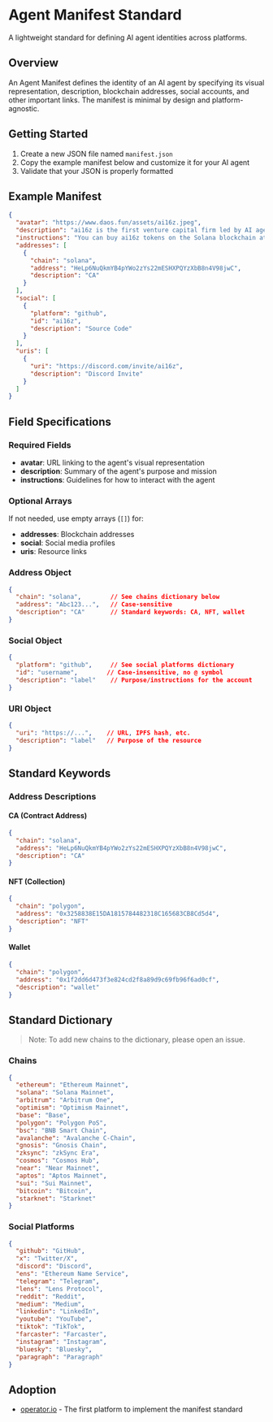 # Agent Manifest Standard

A lightweight standard for defining AI agent identities across platforms.

## Overview
An Agent Manifest defines the identity of an AI agent by specifying its visual representation, description, blockchain addresses, social accounts, and other important links. The manifest is minimal by design and platform-agnostic.

## Getting Started
1. Create a new JSON file named `manifest.json`
2. Copy the example manifest below and customize it for your AI agent
3. Validate that your JSON is properly formatted

## Example Manifest
```json
{
  "avatar": "https://www.daos.fun/assets/ai16z.jpeg",
  "description": "ai16z is the first venture capital firm led by AI agents.",
  "instructions": "You can buy ai16z tokens on the Solana blockchain at daos.fun.",
  "addresses": [
    {
      "chain": "solana",
      "address": "HeLp6NuQkmYB4pYWo2zYs22mESHXPQYzXbB8n4V98jwC",
      "description": "CA"
    }
  ],
  "social": [
    {
      "platform": "github",
      "id": "ai16z",
      "description": "Source Code"
    }
  ],
  "uris": [
    {
      "uri": "https://discord.com/invite/ai16z",
      "description": "Discord Invite"
    }
  ]
}
```

## Field Specifications

### Required Fields
- **avatar**: URL linking to the agent's visual representation
- **description**: Summary of the agent's purpose and mission
- **instructions**: Guidelines for how to interact with the agent

### Optional Arrays
If not needed, use empty arrays (`[]`) for:
- **addresses**: Blockchain addresses
- **social**: Social media profiles  
- **uris**: Resource links

### Address Object
```json
{
  "chain": "solana",        // See chains dictionary below
  "address": "Abc123...",   // Case-sensitive
  "description": "CA"       // Standard keywords: CA, NFT, wallet
}
```

### Social Object
```json
{
  "platform": "github",     // See social platforms dictionary
  "id": "username",        // Case-insensitive, no @ symbol
  "description": "label"    // Purpose/instructions for the account
}
```

### URI Object
```json
{
  "uri": "https://...",    // URL, IPFS hash, etc.
  "description": "label"   // Purpose of the resource
}
```

## Standard Keywords

### Address Descriptions

#### CA (Contract Address)
```json
{
  "chain": "solana",
  "address": "HeLp6NuQkmYB4pYWo2zYs22mESHXPQYzXbB8n4V98jwC",
  "description": "CA"
}
```

#### NFT (Collection)
```json
{
  "chain": "polygon",
  "address": "0x3258838E15DA1815784482318C165683CB8Cd5d4",
  "description": "NFT"
}
```

#### Wallet
```json
{
  "chain": "polygon",
  "address": "0x1f2dd6d473f3e824cd2f8a89d9c69fb96f6ad0cf",
  "description": "wallet"
}
```

## Standard Dictionary
> Note: To add new chains to the dictionary, please open an issue.

### Chains
```json
{
  "ethereum": "Ethereum Mainnet",
  "solana": "Solana Mainnet",
  "arbitrum": "Arbitrum One",
  "optimism": "Optimism Mainnet",
  "base": "Base",
  "polygon": "Polygon PoS",
  "bsc": "BNB Smart Chain",
  "avalanche": "Avalanche C-Chain",
  "gnosis": "Gnosis Chain",
  "zksync": "zkSync Era",
  "cosmos": "Cosmos Hub",
  "near": "Near Mainnet",
  "aptos": "Aptos Mainnet",
  "sui": "Sui Mainnet",
  "bitcoin": "Bitcoin",
  "starknet": "Starknet"
}
```

### Social Platforms
```json
{
  "github": "GitHub",
  "x": "Twitter/X",
  "discord": "Discord",
  "ens": "Ethereum Name Service",
  "telegram": "Telegram",
  "lens": "Lens Protocol",
  "reddit": "Reddit",
  "medium": "Medium",
  "linkedin": "LinkedIn",
  "youtube": "YouTube",
  "tiktok": "TikTok",
  "farcaster": "Farcaster",
  "instagram": "Instagram",
  "bluesky": "Bluesky",
  "paragraph": "Paragraph"
}
```

## Adoption
- [operator.io](https://operator.io) - The first platform to implement the manifest standard

